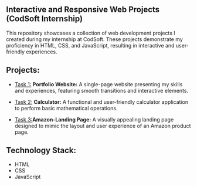 ## Interactive and Responsive Web Projects (CodSoft Internship)

This repository showcases a collection of web development projects I created during my internship at CodSoft. These projects demonstrate my proficiency in HTML, CSS, and JavaScript, resulting in interactive and user-friendly experiences.

## Projects:

* [Task 1:](https://github.com/kushal-codehub/CODSOFT-Level-1/tree/706b7ffe63405ab8bf434ec73213572e0df751a2/Portfolio) **Portfolio Website:**
A single-page website presenting my skills and experiences, featuring smooth transitions and interactive elements.

* [Task 2:](https://github.com/kushal-codehub/CODSOFT-Level-1/tree/706b7ffe63405ab8bf434ec73213572e0df751a2/calculator) **Calculator:**
A functional and user-friendly calculator application to perform basic mathematical operations.

* [Task 3:](https://github.com/kushal-codehub/CODSOFT-Level-1/tree/706b7ffe63405ab8bf434ec73213572e0df751a2/landing_page)**Amazon-Landing Page:**
A visually appealing landing page designed to mimic the layout and user experience of an Amazon product page. 

## Technology Stack:

* HTML
* CSS
* JavaScript

